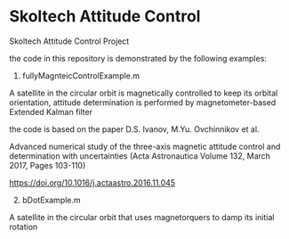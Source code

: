 # Skoltech Attitude Control
 Skoltech Attitude Control Project

the code in this repository is demonstrated by the following examples:

1. fullyMagnteicControlExample.m

A satellite in the circular orbit is magnetically controlled to keep its orbital orientation, attitude determination is performed by magnetometer-based Extended Kalman filter

the code is based on the paper D.S. Ivanov, M.Yu. Ovchinnikov et al.

Advanced numerical study of the three-axis magnetic attitude control and determination with uncertainties (Acta Astronautica
Volume 132, March 2017, Pages 103-110)

https://doi.org/10.1016/j.actaastro.2016.11.045

2. bDotExample.m

A satellite in the circular orbit that uses magnetorquers to damp its initial rotation